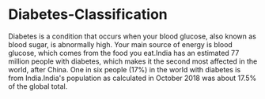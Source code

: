 # Diabetes-Classification

Diabetes is a condition that occurs when your blood glucose, also known as blood sugar, is abnormally high. Your main source of energy is blood glucose, which comes from the food you eat.India has an estimated 77 million people with diabetes, which makes it the second most affected in the world, after China. One in six people (17%) in the world with diabetes is from India.India's population as calculated in October 2018 was about 17.5% of the global total.
